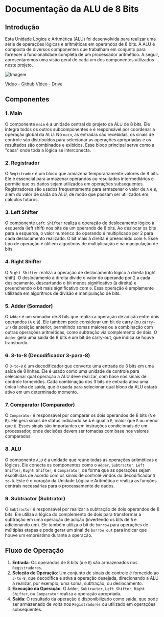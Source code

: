 # Documentação da ALU de 8 Bits

## Introdução
Esta Unidade Lógica e Aritmética (ALU) foi desenvolvida para realizar uma série de operações lógicas e aritméticas em operandos de 8 bits. A ALU é composta de diversos componentes que trabalham em conjunto para fornecer a funcionalidade completa de um processador aritmético. A seguir, apresentaremos uma visão geral de cada um dos componentes utilizados neste projeto.

![Imagem](https://github.com/Gabi-Barretto/M11-Individual/blob/main/Ponderada%201/M%C3%ADdia/ALU.png)


[Vídeo - Github](https://github.com/Gabi-Barretto/M11-Individual/blob/main/Ponderada%201/M%C3%ADdia/Teste%20-%20ALU%20e%20Circuitos.mp4)
[Vídeo - Drive](https://drive.google.com/file/d/1OljJEi3arSLoqxeWVNnAkPtdPRVt8jhu/view?usp=sharing)

## Componentes

### 1. **Main**
O componente `main` é a unidade central do projeto da ALU de 8 bits. Ele integra todos os outros subcomponentes e é responsável por coordenar a operação global da ALU. No `main`, as entradas são recebidas, os sinais de controle são distribuídos para selecionar as operações apropriadas e os resultados são combinados e exibidos. Esse bloco principal serve como a "casa" onde toda a lógica se interconecta.

### 2. **Registrador**
O `Registrador` é um bloco que armazena temporariamente valores de 8 bits. Ele é essencial para armazenar operandos ou resultados intermediários e permite que os dados sejam utilizados em operações subsequentes. Registradores são usados frequentemente para armazenar o valor de `A` e `B`, além do valor de saída da ALU, de modo que possam ser utilizados em cálculos futuros.

### 3. **Left Shifter**
O componente `Left Shifter` realiza a operação de deslocamento lógico à esquerda (left shift) nos bits de um operando de 8 bits. Ao deslocar os bits para a esquerda, o valor numérico do operando é multiplicado por 2 para cada deslocamento realizado. O bit mais à direita é preenchido com `0`. Esse tipo de operação é útil em algoritmos de multiplicação e na manipulação de bits.

### 4. **Right Shifter**
O `Right Shifter` realiza a operação de deslocamento lógico à direita (right shift). O deslocamento à direita divide o valor do operando por 2 a cada deslocamento, descartando o bit menos significativo (à direita) e preenchendo o bit mais significativo com `0`. Essa operação é amplamente utilizada em algoritmos de divisão e manipulação de bits.

### 5. **Adder (Somador)**
O `Adder` é um somador de 8 bits que realiza a operação de adição entre dois operandos (`A` e `B`). Ele também pode considerar um bit de carry (ou `carry-in`) da posição anterior, permitindo somas maiores ou a combinação com outras operações aritméticas, como subtração via complemento de dois. O `Adder` gera uma saída de 8 bits e um bit de carry-out, que indica se houve transbordo.

### 6. **3-to-8 (Decodificador 3-para-8)**
O `3-to-8` é um decodificador que converte uma entrada de 3 bits em uma saída de 8 linhas. Ele é usado como uma unidade de controle para selecionar qual operação a ALU deve realizar, com base nos sinais de controle fornecidos. Cada combinação dos 3 bits de entrada ativa uma única linha de saída, que é usada para selecionar qual bloco da ALU estará ativo em um determinado momento.

### 7. **Comparator (Comparador)**
O `Comparator` é responsável por comparar os dois operandos de 8 bits (`A` e `B`). Ele gera sinais de status indicando se `A` é igual a `B`, maior que `B` ou menor que `B`. Esses sinais são importantes em instruções condicionais de um processador, onde decisões devem ser tomadas com base nos valores comparados.

### 8. **ALU**
O componente `ALU` é a unidade que reúne todas as operações aritméticas e lógicas. Ele conecta os componentes como o `Adder`, `Subtractor`, `Left Shifter`, `Right Shifter`, e `Comparator`, de forma que as operações sejam escolhidas de acordo com os sinais de controle vindos do decodificador `3-to-8`. Este é o coração da Unidade Lógica e Aritmética e realiza as funções centrais necessárias para o processamento de dados.

### 9. **Subtractor (Subtrator)**
O `Subtractor` é responsável por realizar a subtração de dois operandos de 8 bits. Ele utiliza a lógica do complemento de dois para transformar a subtração em uma operação de adição (invertendo os bits de `B` e adicionando um). Ele também utiliza o bit de `borrow` para operações de múltiplas etapas e pode gerar um sinal de `borrow out` para indicar que houve um empréstimo durante a operação.

## Fluxo de Operação
1. **Entrada**: Os operandos de 8 bits (`A` e `B`) são armazenados nos `Registradores`.
2. **Seleção de Operação**: Um conjunto de sinais de controle é fornecido ao `3-to-8`, que decodifica e ativa a operação desejada, direcionando a ALU a realizar, por exemplo, uma soma, subtração, ou deslocamento.
3. **Execução da Operação**: O `Adder`, `Subtractor`, `Left Shifter`, `Right Shifter`, ou `Comparator` realiza a operação apropriada.
4. **Saída**: O resultado da operação é disponibilizado como saída, que pode ser armazenado de volta nos `Registradores` ou utilizado em operações subsequentes.